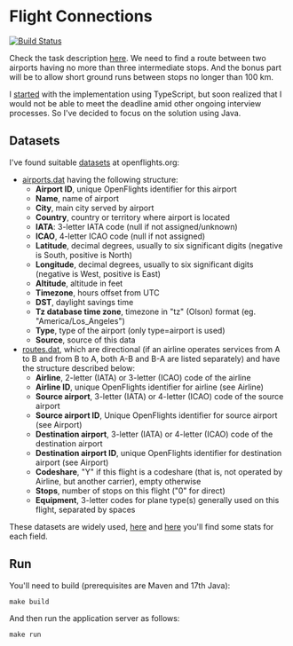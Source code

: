 # Flight Connections

[![Build Status](https://github.com/antivoland/transporeon-test/workflows/build/badge.svg)](https://github.com/antivoland/transporeon-test/actions/workflows/build.yml)

Check the task description [here](TASK.md). We need to find a route between two airports having no more than three intermediate stops. And the bonus part will be to allow short ground runs between stops no longer than 100 km.

I [started](https://github.com/antivoland/transporeon-test/tree/typescript) with the implementation using TypeScript, but soon realized that I would not be able to meet the deadline amid other ongoing interview processes. So I've decided to focus on the solution using Java.

## Datasets

I've found suitable [datasets](https://openflights.org/data.html) at openflights.org:
* [airports.dat](src/main/resources/data/airports.dat) having the following structure:
  * **Airport ID**, unique OpenFlights identifier for this airport
  * **Name**, name of airport
  * **City**, main city served by airport
  * **Country**, country or territory where airport is located
  * **IATA**: 3-letter IATA code (null if not assigned/unknown)
  * **ICAO**, 4-letter ICAO code (null if not assigned)
  * **Latitude**, decimal degrees, usually to six significant digits (negative is South, positive is North)
  * **Longitude**, decimal degrees, usually to six significant digits (negative is West, positive is East)
  * **Altitude**, altitude in feet
  * **Timezone**, hours offset from UTC
  * **DST**, daylight savings time
  * **Tz database time zone**, timezone in "tz" (Olson) format (eg. "America/Los_Angeles")
  * **Type**, type of the airport (only type=airport is used)
  * **Source**,	source of this data
* [routes.dat](src/main/resources/data/routes.dat), which are directional (if an airline operates services from A to B and from B to A, both A-B and B-A are listed separately) and have the structure described below:
  * **Airline**, 2-letter (IATA) or 3-letter (ICAO) code of the airline
  * **Airline ID**, unique OpenFlights identifier for airline (see Airline)
  * **Source airport**, 3-letter (IATA) or 4-letter (ICAO) code of the source airport
  * **Source airport ID**, Unique OpenFlights identifier for source airport (see Airport)
  * **Destination airport**, 3-letter (IATA) or 4-letter (ICAO) code of the destination airport
  * **Destination airport ID**, unique OpenFlights identifier for destination airport (see Airport)
  * **Codeshare**, "Y" if this flight is a codeshare (that is, not operated by Airline, but another carrier), empty otherwise
  * **Stops**, number of stops on this flight ("0" for direct)
  * **Equipment**, 3-letter codes for plane type(s) generally used on this flight, separated by spaces

These datasets are widely used, [here](https://www.kaggle.com/datasets/elmoallistair/airlines-airport-and-routes?select=airports.csv) and [here](https://www.kaggle.com/datasets/elmoallistair/airlines-airport-and-routes?select=routes.csv) you'll find some stats for each field.

## Run

You'll need to build (prerequisites are Maven and 17th Java):

```shell
make build
```

And then run the application server as follows:

```shell
make run
```